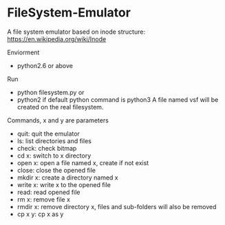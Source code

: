 # FileSystem-Emulator

A file system emulator based on inode structure: https://en.wikipedia.org/wiki/Inode

Enviorment
- python2.6 or above

Run
- python filesystem.py
or
- python2 if default python command is python3
A file named vsf will be created on the real filesystem.

Commands, x and y are parameters 
- quit: quit the emulator
- ls: list directories and files
- check: check bitmap
- cd x: switch to x directory
- open x: open a file named x, create if not exist
- close: close the opened file
- mkdir x: create a directory named x
- write x: write x to the opened file
- read: read opened file
- rm x: remove file x
- rmdir x: remove directory x, files and sub-folders will also be removed
- cp x y: cp x as y
